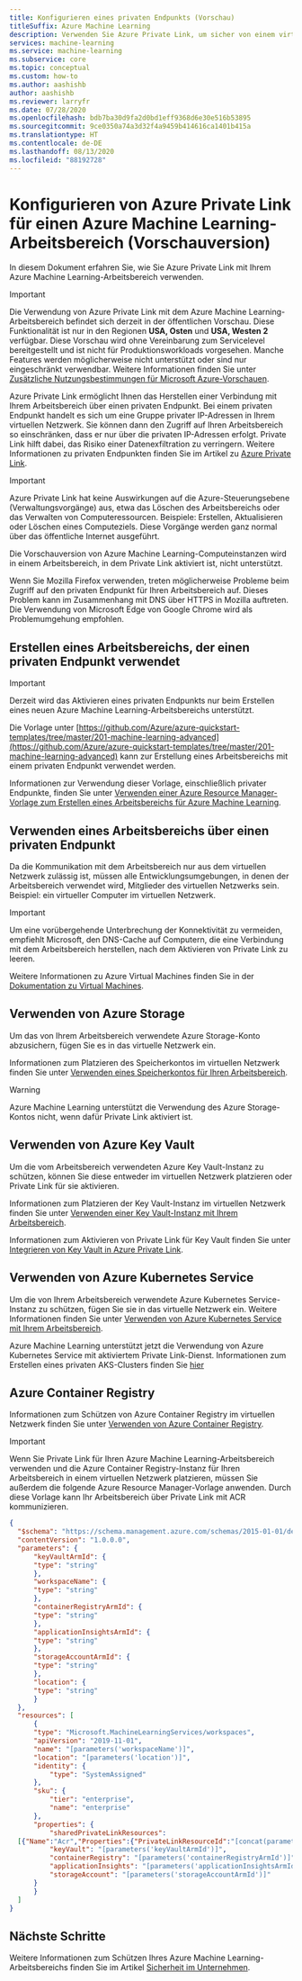```yaml
---
title: Konfigurieren eines privaten Endpunkts (Vorschau)
titleSuffix: Azure Machine Learning
description: Verwenden Sie Azure Private Link, um sicher von einem virtuellen Netzwerk aus auf Ihren Azure Machine Learning-Arbeitsbereich zuzugreifen.
services: machine-learning
ms.service: machine-learning
ms.subservice: core
ms.topic: conceptual
ms.custom: how-to
ms.author: aashishb
author: aashishb
ms.reviewer: larryfr
ms.date: 07/28/2020
ms.openlocfilehash: bdb7ba30d9fa2d0bd1eff9368d6e30e516b53895
ms.sourcegitcommit: 9ce0350a74a3d32f4a9459b414616ca1401b415a
ms.translationtype: HT
ms.contentlocale: de-DE
ms.lasthandoff: 08/13/2020
ms.locfileid: "88192728"
---
```

# <a name="configure-azure-private-link-for-an-azure-machine-learning-workspace-preview"></a>Konfigurieren von Azure Private Link für einen Azure Machine Learning-Arbeitsbereich (Vorschauversion)

In diesem Dokument erfahren Sie, wie Sie Azure Private Link mit Ihrem Azure Machine Learning-Arbeitsbereich verwenden. 

> [!IMPORTANT]
> Die Verwendung von Azure Private Link mit dem Azure Machine Learning-Arbeitsbereich befindet sich derzeit in der öffentlichen Vorschau. Diese Funktionalität ist nur in den Regionen **USA, Osten** und **USA, Westen 2** verfügbar. Diese Vorschau wird ohne Vereinbarung zum Servicelevel bereitgestellt und ist nicht für Produktionsworkloads vorgesehen. Manche Features werden möglicherweise nicht unterstützt oder sind nur eingeschränkt verwendbar. Weitere Informationen finden Sie unter [Zusätzliche Nutzungsbestimmungen für Microsoft Azure-Vorschauen](https://azure.microsoft.com/support/legal/preview-supplemental-terms/).

Azure Private Link ermöglicht Ihnen das Herstellen einer Verbindung mit Ihrem Arbeitsbereich über einen privaten Endpunkt. Bei einem privaten Endpunkt handelt es sich um eine Gruppe privater IP-Adressen in Ihrem virtuellen Netzwerk. Sie können dann den Zugriff auf Ihren Arbeitsbereich so einschränken, dass er nur über die privaten IP-Adressen erfolgt. Private Link hilft dabei, das Risiko einer Datenexfiltration zu verringern. Weitere Informationen zu privaten Endpunkten finden Sie im Artikel zu [Azure Private Link](/azure/private-link/private-link-overview).

> [!IMPORTANT]
> Azure Private Link hat keine Auswirkungen auf die Azure-Steuerungsebene (Verwaltungsvorgänge) aus, etwa das Löschen des Arbeitsbereichs oder das Verwalten von Computeressourcen. Beispiele: Erstellen, Aktualisieren oder Löschen eines Computeziels. Diese Vorgänge werden ganz normal über das öffentliche Internet ausgeführt.
>
> Die Vorschauversion von Azure Machine Learning-Computeinstanzen wird in einem Arbeitsbereich, in dem Private Link aktiviert ist, nicht unterstützt.
>
> Wenn Sie Mozilla Firefox verwenden, treten möglicherweise Probleme beim Zugriff auf den privaten Endpunkt für Ihren Arbeitsbereich auf. Dieses Problem kann im Zusammenhang mit DNS über HTTPS in Mozilla auftreten. Die Verwendung von Microsoft Edge von Google Chrome wird als Problemumgehung empfohlen.

## <a name="create-a-workspace-that-uses-a-private-endpoint"></a>Erstellen eines Arbeitsbereichs, der einen privaten Endpunkt verwendet

> [!IMPORTANT]
> Derzeit wird das Aktivieren eines privaten Endpunkts nur beim Erstellen eines neuen Azure Machine Learning-Arbeitsbereichs unterstützt.

Die Vorlage unter [https://github.com/Azure/azure-quickstart-templates/tree/master/201-machine-learning-advanced](https://github.com/Azure/azure-quickstart-templates/tree/master/201-machine-learning-advanced) kann zur Erstellung eines Arbeitsbereichs mit einem privaten Endpunkt verwendet werden.

Informationen zur Verwendung dieser Vorlage, einschließlich privater Endpunkte, finden Sie unter [Verwenden einer Azure Resource Manager-Vorlage zum Erstellen eines Arbeitsbereichs für Azure Machine Learning](how-to-create-workspace-template.md).

## <a name="using-a-workspace-over-a-private-endpoint"></a>Verwenden eines Arbeitsbereichs über einen privaten Endpunkt

Da die Kommunikation mit dem Arbeitsbereich nur aus dem virtuellen Netzwerk zulässig ist, müssen alle Entwicklungsumgebungen, in denen der Arbeitsbereich verwendet wird, Mitglieder des virtuellen Netzwerks sein. Beispiel: ein virtueller Computer im virtuellen Netzwerk.

> [!IMPORTANT]
> Um eine vorübergehende Unterbrechung der Konnektivität zu vermeiden, empfiehlt Microsoft, den DNS-Cache auf Computern, die eine Verbindung mit dem Arbeitsbereich herstellen, nach dem Aktivieren von Private Link zu leeren. 

Weitere Informationen zu Azure Virtual Machines finden Sie in der [Dokumentation zu Virtual Machines](/azure/virtual-machines/).


## <a name="using-azure-storage"></a>Verwenden von Azure Storage

Um das von Ihrem Arbeitsbereich verwendete Azure Storage-Konto abzusichern, fügen Sie es in das virtuelle Netzwerk ein.

Informationen zum Platzieren des Speicherkontos im virtuellen Netzwerk finden Sie unter [Verwenden eines Speicherkontos für Ihren Arbeitsbereich](how-to-enable-virtual-network.md#use-a-storage-account-for-your-workspace).

> [!WARNING]
> Azure Machine Learning unterstützt die Verwendung des Azure Storage-Kontos nicht, wenn dafür Private Link aktiviert ist.

## <a name="using-azure-key-vault"></a>Verwenden von Azure Key Vault

Um die vom Arbeitsbereich verwendeten Azure Key Vault-Instanz zu schützen, können Sie diese entweder im virtuellen Netzwerk platzieren oder Private Link für sie aktivieren.

Informationen zum Platzieren der Key Vault-Instanz im virtuellen Netzwerk finden Sie unter [Verwenden einer Key Vault-Instanz mit Ihrem Arbeitsbereich](how-to-enable-virtual-network.md#key-vault-instance).

Informationen zum Aktivieren von Private Link für Key Vault finden Sie unter [Integrieren von Key Vault in Azure Private Link](/azure/key-vault/private-link-service).

## <a name="using-azure-kubernetes-services"></a>Verwenden von Azure Kubernetes Service

Um die von Ihrem Arbeitsbereich verwendete Azure Kubernetes Service-Instanz zu schützen, fügen Sie sie in das virtuelle Netzwerk ein. Weitere Informationen finden Sie unter [Verwenden von Azure Kubernetes Service mit Ihrem Arbeitsbereich](how-to-enable-virtual-network.md#aksvnet).

Azure Machine Learning unterstützt jetzt die Verwendung von Azure Kubernetes Service mit aktiviertem Private Link-Dienst.
Informationen zum Erstellen eines privaten AKS-Clusters finden Sie [hier](https://docs.microsoft.com/azure/aks/private-clusters)

## <a name="azure-container-registry"></a>Azure Container Registry

Informationen zum Schützen von Azure Container Registry im virtuellen Netzwerk finden Sie unter [Verwenden von Azure Container Registry](how-to-enable-virtual-network.md#azure-container-registry).

> [!IMPORTANT]
> Wenn Sie Private Link für Ihren Azure Machine Learning-Arbeitsbereich verwenden und die Azure Container Registry-Instanz für Ihren Arbeitsbereich in einem virtuellen Netzwerk platzieren, müssen Sie außerdem die folgende Azure Resource Manager-Vorlage anwenden. Durch diese Vorlage kann Ihr Arbeitsbereich über Private Link mit ACR kommunizieren.

```json
{
  "$schema": "https://schema.management.azure.com/schemas/2015-01-01/deploymentTemplate.json#",
  "contentVersion": "1.0.0.0",
  "parameters": {
      "keyVaultArmId": {
      "type": "string"
      },
      "workspaceName": {
      "type": "string"
      },
      "containerRegistryArmId": {
      "type": "string"
      },
      "applicationInsightsArmId": {
      "type": "string"
      },
      "storageAccountArmId": {
      "type": "string"
      },
      "location": {
      "type": "string"
      }
  },
  "resources": [
      {
      "type": "Microsoft.MachineLearningServices/workspaces",
      "apiVersion": "2019-11-01",
      "name": "[parameters('workspaceName')]",
      "location": "[parameters('location')]",
      "identity": {
          "type": "SystemAssigned"
      },
      "sku": {
          "tier": "enterprise",
          "name": "enterprise"
      },
      "properties": {
          "sharedPrivateLinkResources":
  [{"Name":"Acr","Properties":{"PrivateLinkResourceId":"[concat(parameters('containerRegistryArmId'), '/privateLinkResources/registry')]","GroupId":"registry","RequestMessage":"Approve","Status":"Pending"}}],
          "keyVault": "[parameters('keyVaultArmId')]",
          "containerRegistry": "[parameters('containerRegistryArmId')]",
          "applicationInsights": "[parameters('applicationInsightsArmId')]",
          "storageAccount": "[parameters('storageAccountArmId')]"
      }
      }
  ]
}
```

## <a name="next-steps"></a>Nächste Schritte

Weitere Informationen zum Schützen Ihres Azure Machine Learning-Arbeitsbereichs finden Sie im Artikel [Sicherheit im Unternehmen](concept-enterprise-security.md).